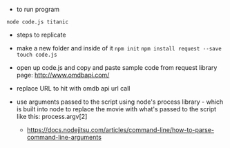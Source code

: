 * to run program

```node code.js titanic```

* steps to replicate
* make a new folder and inside of it
```npm init```
```npm install request --save```
```touch code.js```
* open up code.js and copy and paste sample code from request library page: http://www.omdbapi.com/

* replace URL to hit with omdb api url call

* use arguments passed to the script using node's process library - which is built into node to replace the movie with what's passed to the script like this: process.argv[2]
	* https://docs.nodejitsu.com/articles/command-line/how-to-parse-command-line-arguments
